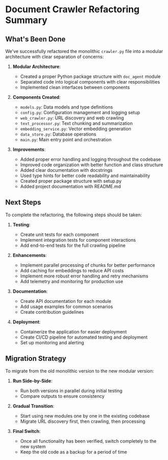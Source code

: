 # Document Crawler Refactoring Summary

## What's Been Done

We've successfully refactored the monolithic `crawler.py` file into a modular architecture with clear separation of concerns:

1. **Modular Architecture**:
   - Created a proper Python package structure with `doc_agent` module
   - Separated code into logical components with clear responsibilities
   - Implemented clean interfaces between components

2. **Components Created**:
   - `models.py`: Data models and type definitions
   - `config.py`: Configuration management and logging setup
   - `web_crawler.py`: URL discovery and web crawling
   - `text_processor.py`: Text chunking and summarization
   - `embedding_service.py`: Vector embedding generation
   - `data_store.py`: Database operations
   - `main.py`: Main entry point and orchestration

3. **Improvements**:
   - Added proper error handling and logging throughout the codebase
   - Improved code organization with better function and class structure
   - Added clear documentation with docstrings
   - Used type hints for better code readability and maintainability
   - Created proper package structure with setup.py
   - Added project documentation with README.md

## Next Steps

To complete the refactoring, the following steps should be taken:

1. **Testing**:
   - Create unit tests for each component
   - Implement integration tests for component interactions
   - Add end-to-end tests for the full crawling pipeline

2. **Enhancements**:
   - Implement parallel processing of chunks for better performance
   - Add caching for embeddings to reduce API costs
   - Implement more robust error handling and retry mechanisms
   - Add telemetry and monitoring for production use

3. **Documentation**:
   - Create API documentation for each module
   - Add usage examples for common scenarios
   - Create contribution guidelines

4. **Deployment**:
   - Containerize the application for easier deployment
   - Create CI/CD pipeline for automated testing and deployment
   - Set up monitoring and alerting

## Migration Strategy

To migrate from the old monolithic version to the new modular version:

1. **Run Side-by-Side**: 
   - Run both versions in parallel during initial testing
   - Compare outputs to ensure consistency

2. **Gradual Transition**:
   - Start using new modules one by one in the existing codebase
   - Migrate URL discovery first, then crawling, then processing

3. **Final Switch**:
   - Once all functionality has been verified, switch completely to the new system
   - Keep the old code as a backup for a period of time 